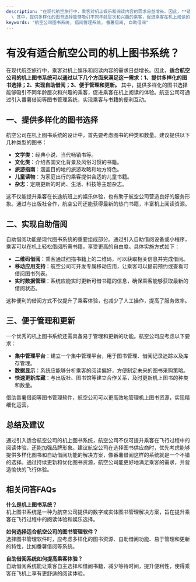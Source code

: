 ```yaml
---
description: "在现代航空旅行中，乘客对机上娱乐和阅读内容的需求日益增长。因此，**适合航空公司的机上图书系统可以通过以下几个方面来满足这一需求：1、提供多样化的图书选择；2、实现自助借阅；3、便于管理和更新。**\
  \ 其中，提供多样化的图书选择能够吸引不同年龄层次和兴趣的乘客，促进乘客在机上阅读的体验。航空公司可通过引入番薯借阅等图书管理系统，实现乘客与书籍的便利互动。"
keywords: "航空公司图书系统, 借阅管理系统, 番薯借阅, 自助借阅"
---
```

# 有没有适合航空公司的机上图书系统？

在现代航空旅行中，乘客对机上娱乐和阅读内容的需求日益增长。因此，**适合航空公司的机上图书系统可以通过以下几个方面来满足这一需求：1、提供多样化的图书选择；2、实现自助借阅；3、便于管理和更新。** 其中，提供多样化的图书选择能够吸引不同年龄层次和兴趣的乘客，促进乘客在机上阅读的体验。航空公司可通过引入番薯借阅等图书管理系统，实现乘客与书籍的便利互动。

## **一、提供多样化的图书选择**

航空公司在机上图书系统的设计中，首先要考虑图书的种类和数量。建议提供以下几种类型的图书：

- **文学类**：经典小说、当代畅销书等。
- **文化类**：介绍各国文化背景及风俗习惯的书籍。
- **旅游指南**：涵盖目的地的旅游攻略和地方特色。
- **儿童读物**：为家庭出行的乘客提供合适的儿童书籍。
- **杂志**：定期更新的时尚、生活、科技等主题杂志。

这不仅能提升乘客在长途航班上的娱乐体验，也有助于航空公司营造良好的服务形象。通过与出版社合作，航空公司还能获得最新的热门书籍，丰富机上阅读资源。

## **二、实现自助借阅**

自助借阅功能是现代图书系统的重要组成部分。通过引入自助借阅设备或小程序，乘客可以在机上轻松借阅所需书籍，享受更高的自由度。具体实施方式如下：

- **二维码借阅**：乘客通过扫描书籍上的二维码，可以获取相关信息并完成借阅。
- **移动应用支持**：航空公司可开发专属移动应用，让乘客可以提前预约或查看可借阅图书列表。
- **实时数据管理**：系统应能实时更新可借书籍的信息，确保乘客能够获取最新的借阅状态。

这种便利的借阅方式不仅提升了乘客体验，也减少了人工操作，提高了服务效率。

## **三、便于管理和更新**

一个优秀的机上图书系统还需具备易于管理和更新的功能。航空公司应考虑以下要求：

- **集中管理平台**：建立一个集中管理平台，用于图书管理、借阅记录追踪以及库存管理。
- **数据显示**：系统应能够分析乘客的阅读偏好，方便制定未来的图书采购策略。
- **快速更新库藏**：与出版社、图书馆等建立合作关系，及时更新机上图书的种类和数量。

借助番薯借阅等图书管理软件，航空公司可以更高效地管理机上图书资源，实现精细化运营。

## **总结及建议**

通过引入适合航空公司的机上图书系统，航空公司不仅可提升乘客在飞行过程中的阅读体验，还能加强品牌形象。建议航空公司在选择图书供应商时，优先考虑能够提供多样化图书和自助借阅功能的解决方案，像番薯借阅这样的系统就是一个不错的选择。通过持续更新和优化图书资源，航空公司能更好地满足乘客的需求，并营造愉快的飞行体验。

## 相关问答FAQs

**什么是机上图书系统？**  
机上图书系统是一种为航空公司提供的数字或实体图书管理解决方案，旨在提升乘客在飞行过程中的阅读体验和娱乐选择。

**如何选择适合航空公司的图书管理软件？**  
选择图书管理软件时，应考虑多样化的图书资源、自助借阅功能、易于管理和更新的特性，比如番薯借阅等系统。

**自助借阅系统如何提高乘客体验？**  
自助借阅系统能让乘客自主选择和借阅书籍，减少等待时间，提升便利性，使得乘客在飞机上享有更舒适的阅读体验。
